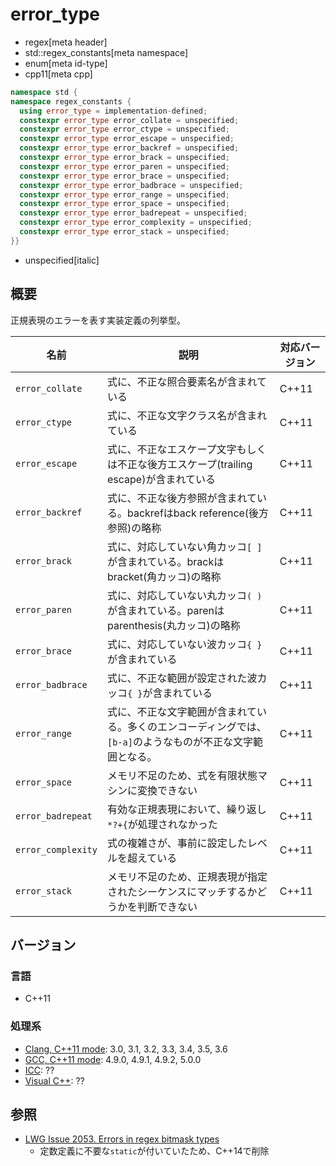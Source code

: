 # error_type
* regex[meta header]
* std::regex_constants[meta namespace]
* enum[meta id-type]
* cpp11[meta cpp]

```cpp
namespace std {
namespace regex_constants {
  using error_type = implementation-defined;
  constexpr error_type error_collate = unspecified;
  constexpr error_type error_ctype = unspecified;
  constexpr error_type error_escape = unspecified;
  constexpr error_type error_backref = unspecified;
  constexpr error_type error_brack = unspecified;
  constexpr error_type error_paren = unspecified;
  constexpr error_type error_brace = unspecified;
  constexpr error_type error_badbrace = unspecified;
  constexpr error_type error_range = unspecified;
  constexpr error_type error_space = unspecified;
  constexpr error_type error_badrepeat = unspecified;
  constexpr error_type error_complexity = unspecified;
  constexpr error_type error_stack = unspecified;
}}
```
* unspecified[italic]

## 概要
正規表現のエラーを表す実装定義の列挙型。


| 名前 | 説明 | 対応バージョン |
|------|------|----------------|
| `error_collate` | 式に、不正な照合要素名が含まれている | C++11 |
| `error_ctype`   | 式に、不正な文字クラス名が含まれている | C++11 |
| `error_escape`  | 式に、不正なエスケープ文字もしくは不正な後方エスケープ(trailing escape)が含まれている | C++11 |
| `error_backref` | 式に、不正な後方参照が含まれている。backrefはback reference(後方参照)の略称 | C++11 |
| `error_brack`   | 式に、対応していない角カッコ`[ ]`が含まれている。brackはbracket(角カッコ)の略称 | C++11 |
| `error_paren`   | 式に、対応していない丸カッコ`( )`が含まれている。parenはparenthesis(丸カッコ)の略称 | C++11 |
| `error_brace`   | 式に、対応していない波カッコ`{ }`が含まれている | C++11 |
| `error_badbrace` | 式に、不正な範囲が設定された波カッコ`{ }`が含まれている | C++11 |
| `error_range` | 式に、不正な文字範囲が含まれている。多くのエンコーディングでは、`[b-a]`のようなものが不正な文字範囲となる。 | C++11 |
| `error_space` | メモリ不足のため、式を有限状態マシンに変換できない | C++11 |
| `error_badrepeat` | 有効な正規表現において、繰り返し`*?+{`が処理されなかった | C++11 |
| `error_complexity` | 式の複雑さが、事前に設定したレベルを超えている | C++11 |
| `error_stack` | メモリ不足のため、正規表現が指定されたシーケンスにマッチするかどうかを判断できない | C++11 |


## バージョン
### 言語
- C++11

### 処理系
- [Clang, C++11 mode](/implementation.md#clang): 3.0, 3.1, 3.2, 3.3, 3.4, 3.5, 3.6
- [GCC, C++11 mode](/implementation.md#gcc): 4.9.0, 4.9.1, 4.9.2, 5.0.0
- [ICC](/implementation.md#icc): ??
- [Visual C++](/implementation.md#visual_cpp): ??


## 参照
- [LWG Issue 2053. Errors in regex bitmask types](http://www.open-std.org/jtc1/sc22/wg21/docs/lwg-defects.html#2053)
    - 定数定義に不要な`static`が付いていたため、C++14で削除

